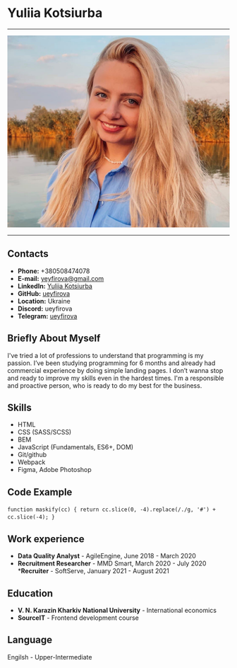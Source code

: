 # Yuliia Kotsiurba

******

![Yuliia photo](img/photo.jpg)

******
## Contacts 

* __Phone:__ +380508474078
* __E-mail:__ yeyfirova@gmail.com
* __LinkedIn:__ [Yuliia Kotsiurba](https://www.linkedin.com/in/yuliia-kotsiurba-bb28a0156/)
* __GitHub:__ [ueyfirova](https://github.com/ueyfirova)
* __Location:__ Ukraine
* __Discord:__ ueyfirova
* __Telegram:__ [ueyfirova](https://t.me/ueyfirova)

## Briefly About Myself

I've tried a lot of professions to understand that programming is my passion. I’ve been studying programming for 6 months and already had commercial experience by doing simple landing pages. I don’t wanna stop and ready to improve my skills even in the hardest times. I'm a responsible and proactive person, who is ready to do my best for the business.

## Skills 

* HTML
* CSS (SASS/SCSS)
* BEM
* JavaScript (Fundamentals, ES6+, DOM)
* Git/github
* Webpack
* Figma, Adobe Photoshop

## Code Example

`function maskify(cc) {
  return cc.slice(0, -4).replace(/./g, '#') + cc.slice(-4);
}`

## Work experience

* __Data Quality Analyst__ - AgileEngine, June 2018 - March 2020
* __Recruitment Researcher__ - MMD Smart, March 2020 - July 2020
*__Recruiter__ - SoftServe, January 2021 - August 2021

## Education

* __V. N. Karazin Kharkiv National University__ - International economics
* __SourceIT__ - Frontend development course

## Language

Engilsh - Upper-Intermediate






